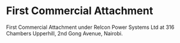 # First Commercial Attachment
First Commercial Attachment under Relcon Power Systems Ltd at 316 Chambers Upperhill,  2nd Gong Avenue, Nairobi.
